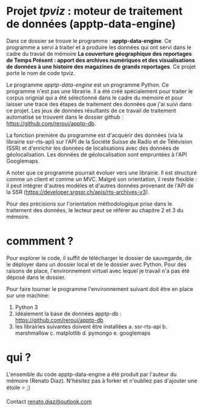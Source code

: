 # Projet *tpviz* : moteur de traitement de données  (apptp-data-engine)

Dans ce dossier se trouve le programme : **apptp-data-engine**. Ce programme a servi à traiter et à produire les données qui ont servi dans le cadre du travail de mémoire **La couverture géographique des reportages de Temps Présent : apport des archives numériques et des visualisations de données à une histoire des magazines de grands reportages**. Ce projet porte le nom de code tpviz.

Le programme *apptp-data-engine* est un programme Python. Ce programme n'est pas une librairie. Il a été créé spécialement pour traiter le corpus orignial qui a été sélectionné dans le cadre du mémoire et pour laisser une trace des étapes de traitement des données que j'ai suivi dans ce projet. Les jeux de données résultants de ce travail de traitement automatisé se trouvent dans le dossier github : https://github.com/rerouj/apptp-db. 

La fonction première du programme est d'acquérir des données (via la librairie ssr-rts-api) sur l'API de la Société Suisse de Radio et de Télévision (SSR) et d'enrichir les données de localisations avec des données de géolocalisation. Les données de géolocalisation sont empruntées à l'API Googlemaps.

A noter que ce programme pourrait évoluer vers une librairie. Il est structuré comme un client et comme un MVC. Malgré son orientation, il reste flexible : il peut intégrer d'autres modèles et d'autres données provenant de l'API de la SSR (https://developer.srgssr.ch/apis/rts-archives-v3).

Pour des précisions sur l'orientation méthodologique prise dans le traitement des données, le lecteur peut se référer au chapitre 2 et 3 du mémoire.

# commment ?

Pour explorer le code, il suffit de télécharger le dossier de sauvegarde, de le déployer dans un dossier local et de le dossier avec Python. Pour des raisons de place, l'environnement virtuel avec lequel je travail n'a pas été déposé dans le dossier.

Pour faire tourner le programme l'environnement suivant doit être en place sur une machine:

1. Python 3
2. Idéalement la base de données apptp-db : https://github.com/rerouj/apptp-db
3. les librairies suivantes doivent être installées
    a. ssr-rts-api
    b. marshmallow
    c. matplotlib
    d. pymongo
    e. googlemaps

# qui ?

L'ensemble du code apptp-data-engine a été produit par l'auteur du mémoire (Renato Diaz). N'hésitez pas à forker et n'oubliez pas d'ajouter une étoile ⭐️ ;)

Contact renato.diaz@outlook.com
